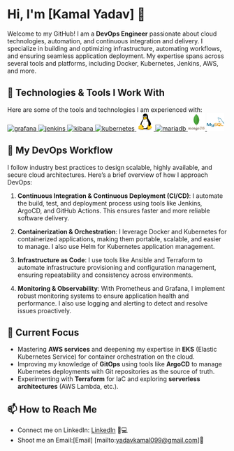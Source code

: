 # Hi, I'm [Kamal Yadav] 👋

Welcome to my GitHub! I am a **DevOps Engineer** passionate about cloud technologies, automation, and continuous integration and delivery. I specialize in building and optimizing infrastructure, automating workflows, and ensuring seamless application deployment. My expertise spans across several tools and platforms, including Docker, Kubernetes, Jenkins, AWS, and more.

## 🔧 Technologies & Tools I Work With

Here are some of the tools and technologies I am experienced with:
 <a href="https://grafana.com" target="_blank" rel="noreferrer"> <img src="https://www.vectorlogo.zone/logos/grafana/grafana-icon.svg" alt="grafana" width="40" height="40"/> </a>
 <a href="https://www.jenkins.io" target="_blank" rel="noreferrer"> <img src="https://www.vectorlogo.zone/logos/jenkins/jenkins-icon.svg" alt="jenkins" width="40" height="40"/> </a>
 <a href="https://www.elastic.co/kibana" target="_blank" rel="noreferrer"> <img src="https://www.vectorlogo.zone/logos/elasticco_kibana/elasticco_kibana-icon.svg" alt="kibana" width="40" height="40"/> </a>
 <a href="https://kubernetes.io" target="_blank" rel="noreferrer"> <img src="https://www.vectorlogo.zone/logos/kubernetes/kubernetes-icon.svg" alt="kubernetes" width="40" height="40"/> 
 </a>   <a href="https://www.linux.org/" target="_blank" rel="noreferrer"> <img src="https://raw.githubusercontent.com/devicons/devicon/master/icons/linux/linux-original.svg" alt="linux" width="40" height="40"/> </a> <a href="https://mariadb.org/" target="_blank" rel="noreferrer"> <img src="https://www.vectorlogo.zone/logos/mariadb/mariadb-icon.svg" alt="mariadb" width="40" height="40"/> </a>
 <a href="https://www.mongodb.com/" target="_blank" rel="noreferrer"> <img src="https://raw.githubusercontent.com/devicons/devicon/master/icons/mongodb/mongodb-original-wordmark.svg" alt="mongodb" width="40" height="40"/> </a> 
 <a href="https://www.mysql.com/" target="_blank" rel="noreferrer"> <img src="https://raw.githubusercontent.com/devicons/devicon/master/icons/mysql/mysql-original-wordmark.svg" alt="mysql" width="40" height="40"/> </a>

## 🚀 My DevOps Workflow

I follow industry best practices to design scalable, highly available, and secure cloud architectures. Here’s a brief overview of how I approach DevOps:

1. **Continuous Integration & Continuous Deployment (CI/CD)**: I automate the build, test, and deployment process using tools like Jenkins, ArgoCD, and GitHub Actions. This ensures faster and more reliable software delivery.
   
2. **Containerization & Orchestration**: I leverage Docker and Kubernetes for containerized applications, making them portable, scalable, and easier to manage. I also use Helm for Kubernetes application management.

3. **Infrastructure as Code**: I use tools like Ansible and Terraform to automate infrastructure provisioning and configuration management, ensuring repeatability and consistency across environments.

4. **Monitoring & Observability**: With Prometheus and Grafana, I implement robust monitoring systems to ensure application health and performance. I also use logging and alerting to detect and resolve issues proactively.

## 🌱 Current Focus

- Mastering **AWS services** and deepening my expertise in **EKS** (Elastic Kubernetes Service) for container orchestration on the cloud.
- Improving my knowledge of **GitOps** using tools like **ArgoCD** to manage Kubernetes deployments with Git repositories as the source of truth.
- Experimenting with **Terraform** for IaC and exploring **serverless architectures** (AWS Lambda, etc.).


## 📫 How to Reach Me

- Connect me on LinkedIn: [ LinkedIn](https://https://www.linkedin.com/in/kamal-yadav-3243b780/) 🏻‍💻
- Shoot me an Email:[Email] [mailto:yadavkamal099@gmail.com]💌
 
